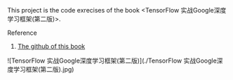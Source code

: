 This project is the code exrecises of the book <TensorFlow 实战Google深度学习框架(第二版)>.



Reference

1. [The github of this book](https://github.com/caicloud/tensorflow-tutorial)

![TensorFlow 实战Google深度学习框架(第二版)](./TensorFlow 实战Google深度学习框架(第二版).jpg)